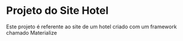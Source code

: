 # Projeto do Site Hotel
Este projeto é referente ao site de um hotel criado com um framework chamado Materialize